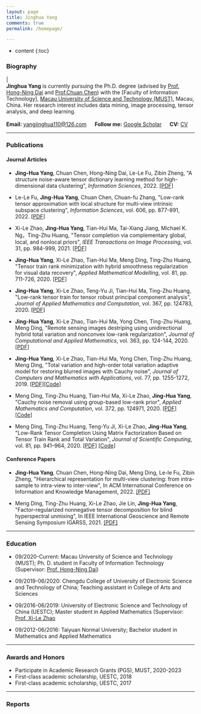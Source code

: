 ```yaml
---
layout: page
title: Jinghua Yang
comments: true
permalink: /homepage/

---
```


* content
{:toc}


 
### Biography
 
| <br>**Jinghua Yang** is currently pursuing the Ph.D. degree (advised by [Prof. Hong-Ning Dai](https://www.henrylab.net/pubtype/journal/) and [Prof.Chuan Chen](https://www.researchgate.net/profile/Chuan_Chen5)) with the [Faculty of Information Technology], [Macau University of Science and Technology (MUST)](https://www.must.edu.mo/), Macau, China. Her research interest includes data mining, image processing, tensor analysis, and deep learning. <br> <br> **Email:** <yangjinghua110@126.com>  &emsp; **Follow me:** [Google Scholar](https://scholar.google.com.tw/citations?hl=zh-CN&user=LarvIwUAAAAJ)  &emsp;
 **CV:** [CV](https://Jinghua-Yang.github.io/papers/CV.pdf)  &emsp;







---

### Publications




#### Journal Articles
*  **Jing-Hua Yang**, Chuan Chen, Hong-Ning Dai, Le-Le Fu, Zibin Zheng, "A structure noise-aware tensor dictionary learning method for high-dimensional data clustering", _Information Sciences_, 2022. [[PDF]]()

*  Le-Le Fu, **Jing-Hua Yang**, Chuan Chen, Chuan-fu Zhang, "Low-rank tensor approximation with local structure for multi-view intrinsic subspace clustering", _Information Sciences_, vol. 606, pp. 877-891, 2022. [[PDF]]()

* Xi-Le Zhao, **Jing-Hua Yang**, Tian-Hui Ma, Tai-Xiang Jiang, Michael K. Ng，Ting-Zhu Huang, "Tensor completion via complementary global, local, and nonlocal priors", _IEEE Transactions on Image Processing_, vol. 31, pp. 984-999, 2021. [[PDF]]()

* **Jing-Hua Yang**, Xi-Le Zhao, Tian-Hui Ma, Meng Ding, Ting-Zhu Huang, "Tensor train rank minimization with hybrid smoothness regularization for visual data recovery", _Applied Mathematical Modelling_, vol. 81, pp. 711-726, 2020. [[PDF]](https://Jinghua-Yang.github.io/papers/20AMM_JHYang_TT.pdf)

* **Jing-Hua Yang**, Xi-Le Zhao, Teng-Yu Ji, Tian-Hui Ma, Ting-Zhu Huang, "Low-rank tensor train for tensor robust principal component
analysis", _Journal of Applied Mathematics and Computation_, vol. 367, pp. 124783, 2020. [[PDF]](https://Jinghua-Yang.github.io/papers/20AMC_JHYang_PCA.pdf)

* **Jing-Hua Yang**, Xi-Le Zhao, Tian-Hui Ma, Yong Chen, Ting-Zhu Huang, Meng Ding, "Remote sensing images destriping using unidirectional hybrid total variation and nonconvex low-rank regularization", _Journal of Computational and Applied Mathematics_, vol. 363, pp. 124-144, 2020. [[PDF]](https://Jinghua-Yang.github.io/papers/20JCAM_JHYang_RS.pdf)

* **Jing-Hua Yang**, Xi-Le Zhao, Tian-Hui Ma, Yong Chen, Ting-Zhu Huang, Meng Ding, "Total variation and high-order total variation adaptive model for restoring blurred images with Cauchy noise", _Journal of Computers and Mathematics with Applications_, vol. 77, pp. 1255-1272, 2019. [[PDF]](https://Jinghua-Yang.github.io/papers/19CMA_JHYang_Cauchy.pdf)[[Code]](https://github.com/uestctensorgroup/Cauchy_HTVAM)

* Meng Ding, Ting-Zhu Huang, Tian-Hui Ma, Xi-Le Zhao, **Jing-Hua Yang**, "Cauchy noise removal using group-based low-rank prior", _Applied Mathematics and Computation_, vol. 372, pp. 124971, 2020. [[PDF]](https://MengDing56.gitHub.io/papers/20AMC_Nonlocal_Cauchy.pdf) [[Code]](https://MengDing56.gitHub.io/codes/GBLR.rar)

* Meng Ding, Ting-Zhu Huang, Teng-Yu Ji, Xi-Le Zhao, **Jing-Hua Yang**, "Low-Rank Tensor Completion Using Matrix Factorization Based on Tensor Train Rank and Total Variation", _Journal of Scientific Computing_, vol. 81, pp. 941–964, 2020. [[PDF]](https://MengDing56.gitHub.io/papers/20JSC_MFTTTV_TC.pdf) [[Code]](https://MengDing56.gitHub.io/codes/MF-TTTV.rar)






#### Conference Papers
* **Jing-Hua Yang**, Chuan Chen, Hong-Ning Dai, Meng Ding, Le-le Fu, Zibin Zheng,  "Hierarchical representation for multi-view clustering: from intra-sample to intra-view to inter-view", In ACM International Conference on Information and Knowledge Management, 2022. [[PDF]]()

* Meng Ding, Ting-Zhu Huang, Xi-Le Zhao, Jie Lin, **Jing-Hua Yang**, "Factor-regularized nonnegative tensor decomposition for blind hyperspectral unmixing", In IEEE International Geoscience and Remote Sensing Symposium IGARSS, 2021. [[PDF]]()
 
---

### Education 
* 09/2020-Current: Macau University of Science and Technology (MUST); Ph. D. student in Faculty of Information Technology (Supervisor: [Prof. Hong-Ning Dai](https://www.henrylab.net/pubtype/journal/))

* 09/2019-06/2020: Chengdu College of University of Electronic Science and Technology of China; Teaching assistant in College of Arts and Sciences

* 09/2016-06/2019: University of Electronic Science and Technology of China (UESTC); Master student in Applied Mathematics (Supervisor: [Prof. Xi-Le Zhao](https://zhaoxile.github.io/) 

* 09/2012-06/2016: Taiyuan Normal University; Bachelor student in Mathematics and Applied Mathematics

---

### Awards and Honors
*  Participate in Academic Research Grants (PGS), MUST, 2020-2023
*  First-class academic scholarship, UESTC, 2018
*  First-class academic scholarship, UESTC, 2017

---

### Reports
